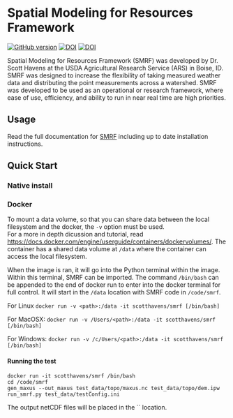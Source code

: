 # Spatial Modeling for Resources Framework

[![GitHub version](https://badge.fury.io/gh/USDA-ARS-NWRC%2Fsmrf.svg)](https://badge.fury.io/gh/USDA-ARS-NWRC%2Fsmrf)
[![DOI](https://zenodo.org/badge/DOI/10.5281/zenodo.898158.svg)](https://doi.org/10.5281/zenodo.898158)
[![DOI](https://readthedocs.org/projects/smrf/badge/)](https://smrf.readthedocs.io)


Spatial Modeling for Resources Framework (SMRF) was developed by Dr. Scott Havens at
the USDA Agricultural Research Service (ARS) in Boise, ID. SMRF was designed to
increase the flexibility of taking measured weather data and distributing
the point measurements across a watershed. SMRF was developed to be used as an
operational or research framework, where ease of use, efficiency, and ability to
run in near real time are high priorities.

## Usage 
Read the full documentation for [SMRF](https://smrf.readthedocs.io) including up to
date installation instructions.


## Quick Start

### Native install

### Docker

To mount a data volume, so that you can share data between the local filesystem and the docker, the `-v` option must be used.  
For a more in depth dicussion and tutorial, read https://docs.docker.com/engine/userguide/containers/dockervolumes/. The container
has a shared data volume at `/data` where the container can access the local filesystem. 

When the image is ran, it will go into the Python terminal within the image. Within this terminal, SMRF can be imported. The
command `/bin/bash` can be appended to the end of docker run to enter into the docker terminal for full control. It will start 
in the `/data` location with SMRF code in `/code/smrf`.

For Linux
`docker run -v <path>:/data -it scotthavens/smrf [/bin/bash]`

For MacOSX:
`docker run -v /Users/<path>:/data -it scotthavens/smrf [/bin/bash]`

For Windows:
`docker run -v /c/Users/<path>:/data -it scotthavens/smrf [/bin/bash]`


#### Running the test

```
docker run -it scotthavens/smrf /bin/bash
cd /code/smrf
gen_maxus --out_maxus test_data/topo/maxus.nc test_data/topo/dem.ipw
run_smrf.py test_data/testConfig.ini
```

The output netCDF files will be placed in the `` location.
